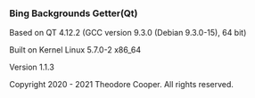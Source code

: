 ### Bing Backgrounds Getter(Qt)

Based on QT 4.12.2 (GCC version 9.3.0 (Debian 9.3.0-15), 64 bit)

Built on Kernel Linux 5.7.0-2 x86_64

Version 1.1.3

Copyright 2020 - 2021 Theodore Cooper. All rights reserved.

